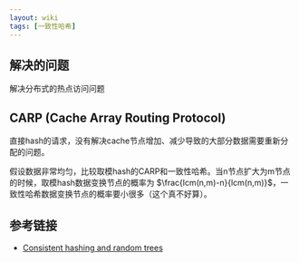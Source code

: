 ```yaml
---
layout: wiki
tags: [一致性哈希]
---
```


## 解决的问题

解决分布式的热点访问问题

## CARP (Cache Array Routing Protocol)

直接hash的请求，没有解决cache节点增加、减少导致的大部分数据需要重新分配的问题。

假设数据非常均匀，比较取模hash的CARP和一致性哈希。当n节点扩大为m节点的时候，取模hash数据变换节点的概率为 $\frac{lcm(n,m)-n}{lcm(n,m)}$，一致性哈希数据变换节点的概率要小很多（这个真不好算）。

## 参考链接

* [Consistent hashing and random trees](http://dl.acm.org/citation.cfm?id=258660)